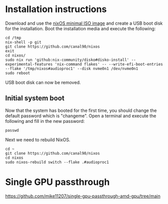# Installation instructions

Download and use the [nixOS minimal ISO image](https://nixos.org/download/#nixos-iso) and create a USB boot disk for the installation.
Boot the installation media and execute the following:

```
cd /tmp
nix-shell -p git
git clone https://github.com/canal90/nixos
exit
cd nixos/
sudo nix run 'github:nix-community/disko#disko-install' --experimental-features 'nix-command flakes' -- --write-efi-boot-entries --flake '/tmp/nixos#audioproc1' --disk nvme0n1 /dev/nvme0n1
sudo reboot
```
USB boot disk can now be removed.

## Initial system boot
Now that the system has booted for the first time, you should change the default password which is "changeme".
Open a terminal and execute the following and fill in the new password:
```
passwd
```
Next we need to rebuild NixOS.
```
cd ~
git clone https://github.com/canal90/nixos
cd nixos
sudo nixos-rebuild switch --flake .#audioproc1
```

# Single GPU passthrough

https://github.com/mike11207/single-gpu-passthrough-amd-gpu/tree/main
